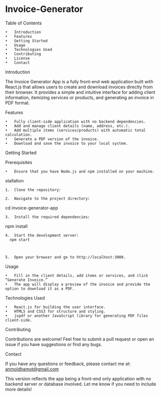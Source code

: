 # Invoice-Generator

Table of Contents

	•	Introduction
	•	Features
	•	Getting Started
	•	Usage
	•	Technologies Used
	•	Contributing
	•	License
	•	Contact

Introduction

The Invoice Generator App is a fully front-end web application built with React.js that allows users to create and download invoices directly from their browser. It provides a simple and intuitive interface for adding client information, itemizing services or products, and generating an invoice in PDF format.

Features

	•	Fully client-side application with no backend dependencies.
	•	Add and manage client details (name, address, etc.).
	•	Add multiple items (services/products) with automatic total calculation.
	•	Generate a PDF version of the invoice.
	•	Download and save the invoice to your local system.

Getting Started

Prerequisites

	•	Ensure that you have Node.js and npm installed on your machine.
stallation

	1.	Clone the repository:

 	2.	Navigate to the project directory:
  cd invoice-generator-app

  	3.	Install the required dependencies:
   npm install

   	4.	Start the development server:
      npm start
    
  
    
	5.	Open your browser and go to http://localhost:3000.

Usage

	•	Fill in the client details, add items or services, and click “Generate Invoice.”
	•	The app will display a preview of the invoice and provide the option to download it as a PDF.

Technologies Used

	•	React.js for building the user interface.
	•	HTML5 and CSS3 for structure and styling.
	•	jspdf or another JavaScript library for generating PDF files client-side.

Contributing

Contributions are welcome! Feel free to submit a pull request or open an issue if you have suggestions or find any bugs.

Contact

If you have any questions or feedback, please contact me at:
anmoldhamot@gmail.com

This version reflects the app being a front-end only application with no backend server or database involved. Let me know if you need to include more details!
